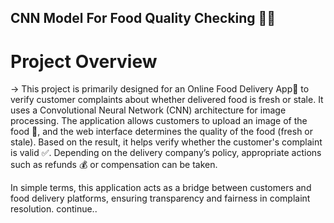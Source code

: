 ## CNN Model For Food Quality Checking 🍓🍎
# Project Overview 
-> This project is primarily designed for an Online Food Delivery App🏢 to verify customer complaints about whether delivered food is fresh or stale.
 It uses a Convolutional Neural Network (CNN) architecture for image processing.
 The application allows customers to upload an image of the food 🍋, and the web interface determines the quality of the food (fresh or stale).
 Based on the result, it helps verify whether the customer's complaint is valid ✅. Depending on the delivery company’s policy, appropriate actions 
 such as refunds 💰 or compensation can be taken.

 In simple terms, this application acts as a bridge between customers and food delivery platforms, ensuring transparency and fairness in complaint resolution.
continue..
